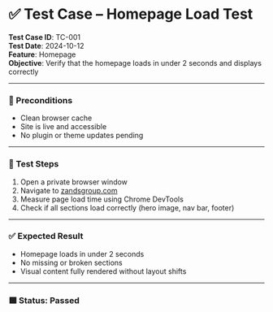 # ✅ Test Case – Homepage Load Test

**Test Case ID**: TC-001  
**Test Date**: 2024-10-12  
**Feature**: Homepage  
**Objective**: Verify that the homepage loads in under 2 seconds and displays correctly

---

### 🧪 Preconditions

- Clean browser cache  
- Site is live and accessible  
- No plugin or theme updates pending  

---

### 🔄 Test Steps

1. Open a private browser window  
2. Navigate to [zandsgroup.com](https://zandsgroup.com)  
3. Measure page load time using Chrome DevTools  
4. Check if all sections load correctly (hero image, nav bar, footer)

---

### ✅ Expected Result

- Homepage loads in under 2 seconds  
- No missing or broken sections  
- Visual content fully rendered without layout shifts

---

### 🟩 Status: **Passed**

